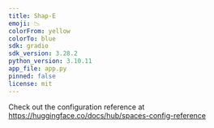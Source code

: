 ```yaml
---
title: Shap-E
emoji: 📉
colorFrom: yellow
colorTo: blue
sdk: gradio
sdk_version: 3.28.2
python_version: 3.10.11
app_file: app.py
pinned: false
license: mit
---
```


Check out the configuration reference at https://huggingface.co/docs/hub/spaces-config-reference
